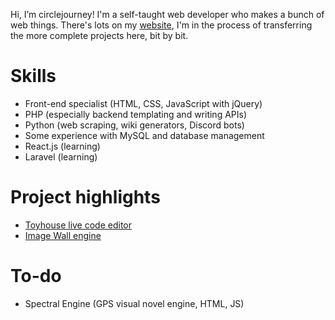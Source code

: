Hi, I’m circlejourney! I'm a self-taught web developer who makes a bunch of web things. There's lots on my [website](https://circlejourney.net/interactive), I'm in the process of transferring the more complete projects here, bit by bit.

# Skills
- Front-end specialist (HTML, CSS, JavaScript with jQuery)
- PHP (especially backend templating and writing APIs)
- Python (web scraping, wiki generators, Discord bots)
- Some experience with MySQL and database management
- React.js (learning)
- Laravel (learning)

# Project highlights
- [Toyhouse live code editor](https://github.com/circlejourney/theditor)
- [Image Wall engine](https://github.com/circlejourney/imagewall)

# To-do
- Spectral Engine (GPS visual novel engine, HTML, JS)
